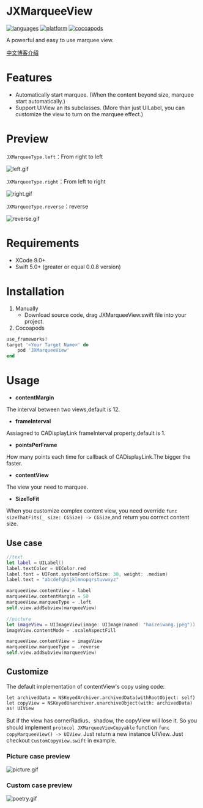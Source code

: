 # JXMarqueeView  

[![languages](https://img.shields.io/badge/language-swift-FF69B4.svg?style=plastic)](https://developer.apple.com/swift) 
[![platform](https://img.shields.io/badge/platform-iOS-blue.svg?style=plastic)](#)
[![cocoapods](https://img.shields.io/badge/cocoapods-supported-4BC51D.svg?style=plastic)](https://cocoapods.org/pods/JXMarqueeView)

A powerful and easy to use marquee view.

[中文博客介绍](https://www.jianshu.com/p/835ba205453d)

# Features

- Automatically start marquee. (When the content beyond size, marquee start automatically.)
- Support UIView an its subclasses. (More than just UILabel, you can customize the view to turn on the marquee effect.)

# Preview

`JXMarqueeType.left`：From right to left

![left.gif](https://upload-images.jianshu.io/upload_images/1085173-712f04ce62c1a3bc.gif?imageMogr2/auto-orient/strip)

`JXMarqueeType.right`：From left to right

![right.gif](https://upload-images.jianshu.io/upload_images/1085173-5d21ffa924ec2afa.gif?imageMogr2/auto-orient/strip)

`JXMarqueeType.reverse`：reverse

![reverse.gif](https://upload-images.jianshu.io/upload_images/1085173-acffb41b6479bf1a.gif?imageMogr2/auto-orient/strip)

# Requirements

- XCode 9.0+ 
- Swift 5.0+ (greater or equal 0.0.8 version)

# Installation

1. Manually
    - Download source code, drag JXMarqueeView.swift file into your project.
2. Cocoapods
```ruby
use_frameworks!
target '<Your Target Name>' do
    pod 'JXMarqueeView'
end
```

# Usage

- **contentMargin**

The interval between two views,default is 12.

- **frameInterval**

Assiagned to CADisplayLink frameInterval property,default is 1.

- **pointsPerFrame**

How many points each time for callback of CADisplayLink.The bigger the faster.

- **contentView**

The view your need to marquee.

- **SizeToFit**

When you customize complex content view, you need override `func sizeThatFits(_ size: CGSize) -> CGSize`,and return you correct content size.

## Use case 
```swift
//text
let label = UILabel()
label.textColor = UIColor.red
label.font = UIFont.systemFont(ofSize: 30, weight: .medium)
label.text = "abcdefghijklmnopqrstuvwxyz"

marqueeView.contentView = label
marqueeView.contentMargin = 50
marqueeView.marqueeType = .left
self.view.addSubview(marqueeView)

//picture
let imageView = UIImageView(image: UIImage(named: "haizeiwang.jpeg"))
imageView.contentMode = .scaleAspectFill

marqueeView.contentView = imageView
marqueeView.marqueeType = .reverse
self.view.addSubview(marqueeView)
```

## Customize

The default implementation of contentView's copy using code:
```
let archivedData = NSKeyedArchiver.archivedData(withRootObject: self)
let copyView = NSKeyedUnarchiver.unarchiveObject(with: archivedData) as! UIView
```
But if the view has cornerRadius、shadow, the copyView will lose it. So you should implement `protocol JXMarqueeViewCopyable` function `func copyMarqueeView() -> UIView`. Just return a new instance UIView.
Just checkout `CustomCopyView.swift` in example.

### Picture case preview
![picture.gif](https://github.com/pujiaxin33/JXMarqueeView/blob/master/JXMarqueeView/Assets/picture.gif?raw=true)

### Custom case preview
![poetry.gif](https://upload-images.jianshu.io/upload_images/1085173-c197188ee4e4fb44.gif?imageMogr2/auto-orient/strip)
